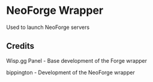 # NeoForge Wrapper
Used to launch NeoForge servers

## Credits
Wisp.gg Panel - Base development of the Forge wrapper

bippington - Development of the NeoForge wrapper
